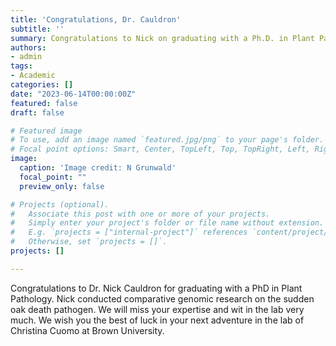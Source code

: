 ```yaml
---
title: 'Congratulations, Dr. Cauldron'
subtitle: ''
summary: Congratulations to Nick on graduating with a Ph.D. in Plant Pathology. 
authors:
- admin
tags:
- Academic
categories: []
date: "2023-06-14T00:00:00Z"
featured: false
draft: false

# Featured image
# To use, add an image named `featured.jpg/png` to your page's folder.
# Focal point options: Smart, Center, TopLeft, Top, TopRight, Left, Right, BottomLeft, Bottom, BottomRight
image:
  caption: 'Image credit: N Grunwald'
  focal_point: ""
  preview_only: false

# Projects (optional).
#   Associate this post with one or more of your projects.
#   Simply enter your project's folder or file name without extension.
#   E.g. `projects = ["internal-project"]` references `content/project/deep-learning/index.md`.
#   Otherwise, set `projects = []`.
projects: []

---
```


Congratulations to Dr. Nick Cauldron for graduating with a PhD in Plant Pathology. Nick conducted comparative genomic research on the sudden oak death pathogen. We will miss your expertise and wit in the lab very much. We wish you the best of luck in your next adventure in the lab of Christina Cuomo at Brown University. 